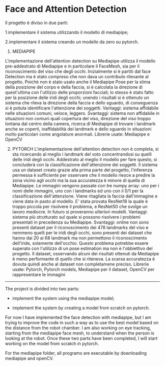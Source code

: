 # Face and Attention Detection

Il progetto è diviso in due parti:

1.implementare il sistema utilizzando il modello di mediapipe;

2.implementare il sistema creando un modello da zero su pytorch.


1. MEDIAPIPE 

L'implementazione dell'attention detection su Mediapipe utilizza il modello pre-addestrato di Mediapipe e in particolare il FaceMesh, sia per il riconoscimento del viso che degli occhi. Inizialmente si è partiti dal face Detection ma è stato compreso che non dava un contributo rilevante al progetto. Poichè non è stato usato anche il Mediapipe Pose per la stima della posizione del corpo e della faccia, si è calcolata la direzione di quest'ultima con l'utilizzo delle proporzioni facciali; lo stesso è stato fatto per la posizione delle iridi degli occhi; unendo i risultati si è ottenuto un sistema che rileva la direzione della faccia e dello sguardo, di conseguenza si è potuta identificare l'attenzione dei soggetti.
Vantaggi: sistema affidabile nelle situazioni comuni, veloce, leggero.
Svantaggi: sistema non affidabile in situazioni non comuni quali copertura del viso, direzione del viso troppo lontana dal centro della camera, ricerca              di Mediapipe di trovare i landmark anche se coperti, inaffidabilità dei landmark e dello sguardo in situazioni molto particolari come                    angolature anormali.
Librerie usate: Mediapipe e OpenCV 

2. PYTORCH
L'implementazione dell'attention detection non è completa, si sta ricercando al meglio i landmark del voto concentrandosi su quelli delle iridi degli occhi. Addestrato al meglio il modello per fare questo, si concluderà con la classificazione dell'attenzione dei soggetti. Il sistema usa un dataset creato grazie alla prima parte del progetto, l'inferenza permessa è sufficiente per osservare che il modello riesce a predire la zona vicino agli occhi ma la sua accuratezza è minore di quella di Mediapipe.
Le immagini vengono passate con tre numpy array: uno per i nomi delle immagini, uno con i landmarks ed uno con il 0/1 per la classificazione dell'attenzione. Viene ritagliata la faccia dall'immagine e viene data in pasto al modello. E' stata provata ResNet18 la quale è troppo piccola per risolvere il problema, e ResNet50 che svolge un lavoro mediocre. In futuro si proveranno ulteriori modelli.
Vantaggi: sistema più strutturato sul quale si possono risolvere i problemi presentati in precedenza su Mediapipe.
Svantaggi: online non sono presenti dataset per il riconoscimento dei 478 landmarks del viso e nemmeno quelli per le iridi degli occhi, sono presenti dei            dataset che hanno dai 20 ai 68 landmark ma non permettono il riconoscimento dell'iride, solamente dell'occhio. Questo problema potrebbe essere            superato con l'utilizzo di un pose estimation ma non è l'obbiettivo del progetto. Il dataset, osservando alcuni dei risultati ottenuti da                Mediapipe è meno performante di quello che si riteneva. La scarsa accuratezza è dovuta quindi anche al dataset non completamene preciso.
Librerie usate: Pytorch, Pytorch models, Mediapipe per il dataset, OpenCV per rappresentare le immagini



----

The project is divided into two parts:

- implement the system using the mediapipe model;

- implement the system by creating a model from scratch on pytorch.

For now I have implemented the face detection with mediapipe, but I am trying to improve the code in such a way as to use the best model based on the distance from the robot chamber. I am also working on eye tracking, starting from the mediapipe face mesh, to understand when the person is looking at the robot. Once these two parts have been completed, I will start working on the model from scratch in pytorch.

For the mediapipe folder, all programs are executable by downloading mediapipe and openCV.

